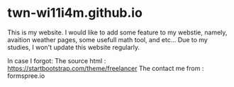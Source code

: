 # twn-wi11i4m.github.io
This is my website.
I would like to add some feature to my webstie, namely, avaition weather pages, some usefull math tool, and etc...
Due to my studies, I won't update this website regularly.

In case I forgot:
    The source html : https://startbootstrap.com/theme/freelancer
    The contact me from : formspree.io